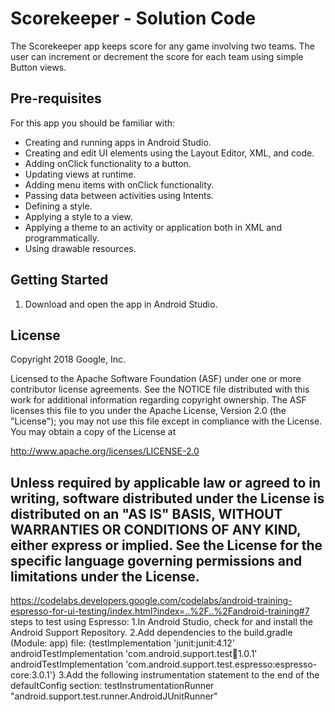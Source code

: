 Scorekeeper - Solution Code
===========================

The Scorekeeper app keeps score for any game involving two teams.
The user can increment or decrement the score for each team using simple Button
views.

Pre-requisites
--------------

For this app you should be familiar with:
* Creating and running apps in Android Studio.
* Creating and edit UI elements using the Layout Editor, XML, and code.
* Adding onClick functionality to a button.
* Updating views at runtime.
* Adding menu items with onClick functionality.
* Passing data between activities using Intents.
* Defining a style.
* Applying a style to a view.
* Applying a theme to an activity or application both in XML and programmatically.
* Using drawable resources.


Getting Started
---------------

1. Download and open the app in Android Studio.

License
-------

Copyright 2018 Google, Inc.

Licensed to the Apache Software Foundation (ASF) under one or more contributor
license agreements.  See the NOTICE file distributed with this work for
additional information regarding copyright ownership.  The ASF licenses this
file to you under the Apache License, Version 2.0 (the "License"); you may not
use this file except in compliance with the License.  You may obtain a copy of
the License at

  http://www.apache.org/licenses/LICENSE-2.0

Unless required by applicable law or agreed to in writing, software
distributed under the License is distributed on an "AS IS" BASIS, WITHOUT
WARRANTIES OR CONDITIONS OF ANY KIND, either express or implied.  See the
License for the specific language governing permissions and limitations under
the License.
------------
https://codelabs.developers.google.com/codelabs/android-training-espresso-for-ui-testing/index.html?index=..%2F..%2Fandroid-training#7
steps to test using Espresso:
1.In Android Studio, check for and install the Android Support Repository.
2.Add dependencies to the build.gradle (Module: app) file:
{testImplementation 'junit:junit:4.12'
androidTestImplementation 'com.android.support.test:runner:1.0.1'
androidTestImplementation 
           'com.android.support.test.espresso:espresso-core:3.0.1'}
3.Add the following instrumentation statement to the end of the defaultConfig section:
testInstrumentationRunner 
                "android.support.test.runner.AndroidJUnitRunner"

